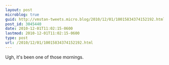 ```yaml
---
layout: post
microblog: true
guid: http://vmstan-tweets.micro.blog/2010/12/01/10015834374152192.html
post_id: 3045440
date: 2010-12-01T11:02:15-0600
lastmod: 2010-12-01T11:02:15-0600
type: post
url: /2010/12/01/10015834374152192.html
---
```

Ugh, it's been one of those mornings.
